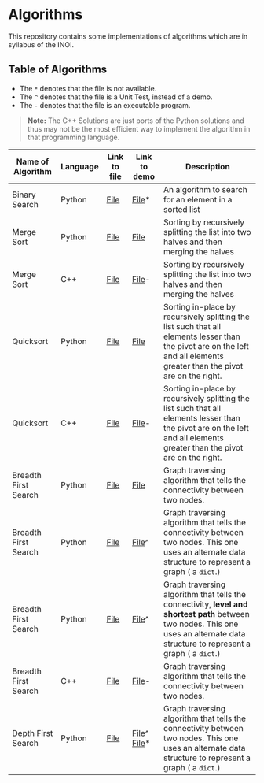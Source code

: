 # Algorithms

This repository contains some implementations of algorithms which are in syllabus of the INOI.

## Table of Algorithms

 - The `*` denotes that the file is not available.
 - The `^` denotes that the file is a Unit Test, instead of a demo.
 - The `-` denotes that the file is an executable program.

> **Note:** The C++ Solutions are just ports of the Python solutions and thus may not be the most efficient way to implement the algorithm in that programming language.

Name of Algorithm | Language | Link to file | Link to demo | Description 
------------------|----------|--------------|--------------|-------------
Binary Search | Python | [File](python/searching/binarysearch.py) | [File](python/searching/binarysearch_demo.py)* | An algorithm to search for an element in a sorted list
Merge Sort | Python | [File](python/sorting/merge_sort.py) | [File](python/sorting/merge_sort_demo.py) | Sorting by recursively splitting the list into two halves and then merging the halves
Merge Sort | C++ | [File](cpp/sorting/mergesort.cpp) | [File](https://github.com/advaithm582/algorithms/releases/tag/2021.11.15)- | Sorting by recursively splitting the list into two halves and then merging the halves
Quicksort | Python | [File](python/sorting/quicksort.py) | [File](python/sorting/quicksort_demo.py) | Sorting in-place by recursively splitting the list such that all elements lesser than the pivot are on the left and all elements greater than the pivot are on the right.
Quicksort | C++ | [File](cpp/sorting/quicksort.cpp) | [File](https://github.com/advaithm582/algorithms/releases/tag/2021.11.17)- | Sorting in-place by recursively splitting the list such that all elements lesser than the pivot are on the left and all elements greater than the pivot are on the right.
Breadth First Search | Python | [File](python/graph/bfs.py) | [File](python/graph/bfs_demo.py) | Graph traversing algorithm that tells the connectivity between two nodes.
Breadth First Search | Python | [File](python/graph/bfs.py#L31) | [File](python/graph/bfs_unittest.py)^ | Graph traversing algorithm that tells the connectivity between two nodes. This one uses an alternate data structure to represent a graph ( a `dict`.)
Breadth First Search | Python | [File](python/graph/bfs.py#L62) | [File](python/graph/bfs_unittest.py#L22)^ | Graph traversing algorithm that tells the connectivity, **level and shortest path** between two nodes. This one uses an alternate data structure to represent a graph ( a `dict`.)
Breadth First Search | C++ | [File](cpp/graph/bfs.cpp) | [File](https://github.com/advaithm582/algorithms/releases/tag/2021.11.18)- | Graph traversing algorithm that tells the connectivity between two nodes.
Depth First Search | Python | [File](python/graph/dfs.py) | [File](python/graph/bfs_unittest.py#L43)^ [File](python/graph/dfs_demo.py)* | Graph traversing algorithm that tells the connectivity between two nodes. This one uses an alternate data structure to represent a graph ( a `dict`.)
